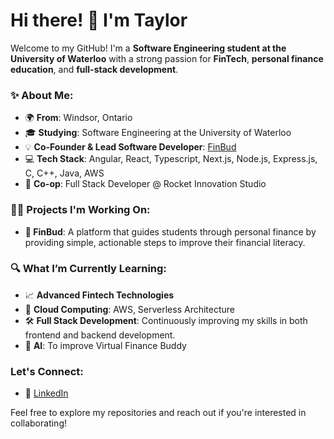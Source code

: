 # Hi there! 👋 I'm Taylor

Welcome to my GitHub! I'm a **Software Engineering student at the University of Waterloo** with a strong passion for **FinTech**, **personal finance education**, and **full-stack development**. 

### ✨ About Me:

- 🌍 **From**: Windsor, Ontario  
- 🎓 **Studying**: Software Engineering at the University of Waterloo  
- 💡 **Co-Founder & Lead Software Developer**: [FinBud](https://finbud.ca)  
- 💻 **Tech Stack**: Angular, React, Typescript, Next.js, Node.js, Express.js, C, C++, Java, AWS
- 💼 **Co-op**: Full Stack Developer @ Rocket Innovation Studio  

### 🧑‍💻 Projects I'm Working On:

- **💸 FinBud**: A platform that guides students through personal finance by providing simple, actionable steps to improve their financial literacy.

### 🔍 What I’m Currently Learning:

- 📈 **Advanced Fintech Technologies**
- 🚀 **Cloud Computing**: AWS, Serverless Architecture
- 🛠 **Full Stack Development**: Continuously improving my skills in both frontend and backend development.
- 🤖 **AI**: To improve Virtual Finance Buddy

### Let's Connect:

- 💼 [LinkedIn](https://www.linkedin.com/in/taylor-r-devries)

Feel free to explore my repositories and reach out if you're interested in collaborating!
